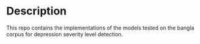 # Description
This repo contains the implementations of the models tested on the bangla corpus for depression severity level detection.
